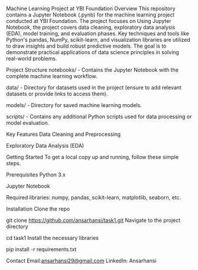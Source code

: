 Machine Learning Project at YBI Foundation
Overview
This repository contains a Jupyter Notebook (.pynb) for the machine learning project conducted at YBI Foundation. The project focuses on Using Jupyter Notebook, the project covers data cleaning, exploratory data analysis (EDA), model training, and evaluation phases. Key techniques and tools like Python's pandas, NumPy, scikit-learn, and visualization libraries are utilized to draw insights and build robust predictive models. The goal is to demonstrate practical applications of data science principles in solving real-world problems.

Project Structure
notebooks/ - Contains the Jupyter Notebook with the complete machine learning workflow.

data/ - Directory for datasets used in the project (ensure to add relevant datasets or provide links to access them).

models/ - Directory for saved machine learning models.

scripts/ - Contains any additional Python scripts used for data processing or model evaluation.

Key Features
Data Cleaning and Preprocessing

Exploratory Data Analysis (EDA)



Getting Started
To get a local copy up and running, follow these simple steps.

Prerequisites
Python 3.x

Jupyter Notebook

Required libraries: numpy, pandas, scikit-learn, matplotlib, seaborn, etc.


Installation
Clone the repo


git clone https://github.com/ansarhansi/task1.git
Navigate to the project directory

cd task1
Install the necessary libraries

pip install -r requirements.txt

Contact
Email:ansarhansi29@gmail.com
LinkedIn: Ansarhansi
